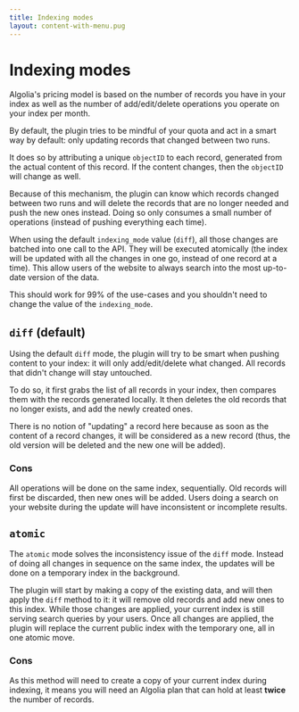 ```yaml
---
title: Indexing modes
layout: content-with-menu.pug
---
```


# Indexing modes

Algolia's pricing model is based on the number of records you have in your index
as well as the number of add/edit/delete operations you operate on your index
per month.

By default, the plugin tries to be mindful of your quota and act in a smart way
by default: only updating records that changed between two runs.

It does so by attributing a unique `objectID` to each record, generated from the
actual content of this record. If the content changes, then the `objectID` will
change as well.

Because of this mechanism, the plugin can know which records changed between two
runs and will delete the records that are no longer needed and push the new ones
instead. Doing so only consumes a small number of operations (instead of pushing
everything each time).

When using the default `indexing_mode` value (`diff`), all those changes are
batched into one call to the API. They will be executed atomically (the index
will be updated with all the changes in one go, instead of one record at
a time). This allow users of the website to always search into the most
up-to-date version of the data.

This should work for 99% of the use-cases and you shouldn't need to change the
value of the `indexing_mode`.


## `diff` (default)

Using the default `diff` mode, the plugin will try to be smart when pushing
content to your index: it will only add/edit/delete what changed. All
records that didn't change will stay untouched.

To do so, it first grabs the list of all records in your index, then compares
them with the records generated locally. It then deletes the old records that no
longer exists, and add the newly created ones. 

There is no notion of "updating" a record here because as soon as the content of
a record changes, it will be considered as a new record (thus, the old version
will be deleted and the new one will be added).

### Cons

All operations will be done on the same index, sequentially. Old records will
first be discarded, then new ones will be added. Users doing a search on your
website during the update will have inconsistent or incomplete results.

## `atomic`

The `atomic` mode solves the inconsistency issue of the `diff` mode. Instead of
doing all changes in sequence on the same index, the updates will be done on
a temporary index in the background.

The plugin will start by making a copy of the existing data, and will then apply
the `diff` method to it: it will remove old records and add new ones to this
index. While those changes are applied, your current index is still serving
search queries by your users. Once all changes are applied, the plugin will
replace the current public index with the temporary one, all in one atomic move.

### Cons

As this method will need to create a copy of your current index during indexing,
it means you will need an Algolia plan that can hold at least **twice** the
number of records.
